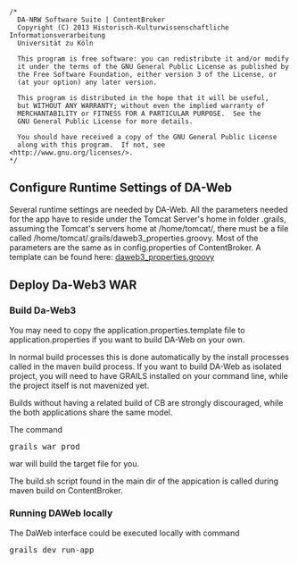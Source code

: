 	/*
	  DA-NRW Software Suite | ContentBroker
	  Copyright (C) 2013 Historisch-Kulturwissenschaftliche Informationsverarbeitung
	  Universität zu Köln
	
	  This program is free software: you can redistribute it and/or modify
	  it under the terms of the GNU General Public License as published by
	  the Free Software Foundation, either version 3 of the License, or
	  (at your option) any later version.
	
	  This program is distributed in the hope that it will be useful,
	  but WITHOUT ANY WARRANTY; without even the implied warranty of
	  MERCHANTABILITY or FITNESS FOR A PARTICULAR PURPOSE.  See the
	  GNU General Public License for more details.
	
	  You should have received a copy of the GNU General Public License
	  along with this program.  If not, see <http://www.gnu.org/licenses/>.
	*/
	
## Configure Runtime Settings of DA-Web

Several runtime settings are needed by DA-Web. All the parameters needed for the app have to reside under 
the Tomcat Server's home in folder .grails, assuming the Tomcat's servers home at /home/tomcat/, there must be a file
called /home/tomcat/.grails/daweb3_properties.groovy. 
Most of the parameters are the same as in config.properties of ContentBroker. 
A template can be found here: [daweb3_properties.groovy](daweb3_properties.groovy.dev)
	
## Deploy Da-Web3 WAR

### Build Da-Web3

You may need to copy the application.properties.template file to application.properties if you want 
to build DA-Web on your own.

In normal build processes this is done automatically by the install processes called in
the maven build process. If you want to build DA-Web as isolated project, you will need 
to have GRAILS installed on your command line, while the project itself is not mavenized 
yet. 


Builds without having a related build of CB are strongly discouraged, while the both 
applications share the same model. 

The command 
<pre>grails war prod</pre>
war will build the target file for you. 

The build.sh script found in the main dir of the appication is called during maven build on
ContentBroker. 

### Running DAWeb locally

The DaWeb interface could be executed locally with command 
<pre>grails dev run-app</pre>
